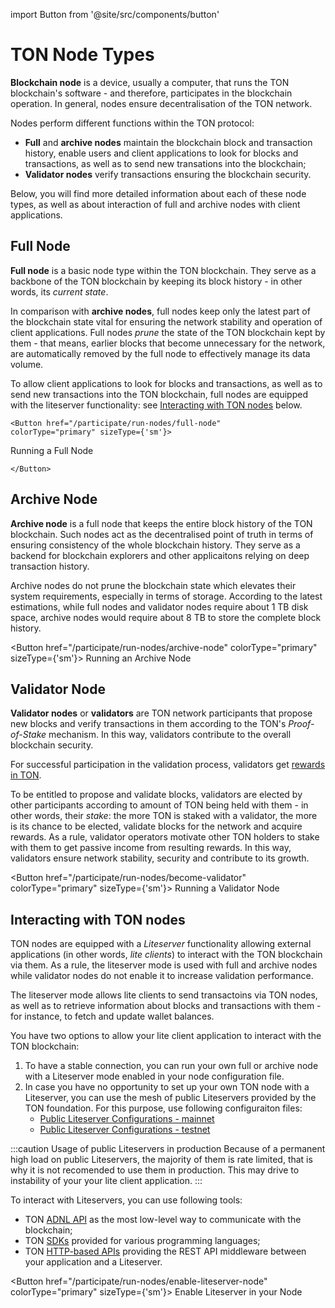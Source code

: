 import Button from '@site/src/components/button'

# TON Node Types

**Blockchain node** is a device, usually a computer, that runs the TON blockchain's software - and therefore, participates in the blockchain operation.
In general, nodes ensure decentralisation of the TON network.

Nodes perform different functions within the TON protocol:

- **Full** and **archive nodes** maintain the blockchain block and transaction history, enable users and client applications to look for blocks and transactions, as well as to send new transations into the blockchain;
- **Validator nodes** verify transactions ensuring the blockchain security.

Below, you will find more detailed information about each of these node types, as well as about interaction of full and archive nodes with client applications.

## Full Node

**Full node** is a basic node type within the TON blockchain.
They serve as a backbone of the TON blockchain by keeping its block history - in other words, its _current state_.

In comparison with **archive nodes**, full nodes keep only the latest part of the blockchain state vital for ensuring the network stability and operation of client applications.
Full nodes _prune_ the state of the TON blockchain kept by them - that means, earlier blocks that become unnecessary for the network, are automatically removed by the full node to effectively manage its data volume.

To allow client applications to look for blocks and transactions, as well as to send new transactions into the TON blockchain, full nodes are equipped with the liteserver functionality: see [Interacting with TON nodes](#interacting-with-ton-nodes) below.

````mdx-code-block 
<Button href="/participate/run-nodes/full-node"
colorType="primary" sizeType={'sm'}>
````
Running a Full Node
````mdx-code-block 
</Button>
````

## Archive Node

**Archive node** is a full node that keeps the entire block history of the TON blockchain.
Such nodes act as the decentralised point of truth in terms of ensuring consistency of the whole blockchain history.
They serve as a backend for blockchain explorers and other applicaitons relying on deep transaction history.

Archive nodes do not prune the blockchain state which elevates their system requirements, especially in terms of storage.
According to the latest estimations, while full nodes and validator nodes require about 1 TB disk space, archive nodes would require about 8 TB to store the complete block history.

<Button href="/participate/run-nodes/archive-node"
colorType="primary" sizeType={'sm'}>
Running an Archive Node
</Button>

## Validator Node

**Validator nodes** or **validators** are TON network participants that propose new blocks and verify transactions in them according to the TON's _Proof-of-Stake_ mechanism.
In this way, validators contribute to the overall blockchain security.

For successful participation in the validation process, validators get [rewards in TON](/participate/network-maintenance/staking-incentives).

To be entitled to propose and validate blocks, validators are elected by other participants according to amount of TON being held with them - in other words, their _stake_: the more TON is staked with a validator, the more is its chance to be elected, validate blocks for the network and acquire rewards.
As a rule, validator operators motivate other TON holders to stake with them to get passive income from resulting rewards.
In this way, validators ensure network stability, security and contribute to its growth.

<Button href="/participate/run-nodes/become-validator"
colorType="primary" sizeType={'sm'}>
Running a Validator Node
</Button>

## Interacting with TON nodes

TON nodes are equipped with a _Liteserver_ functionality allowing external applications (in other words, _lite clients_) to interact with the TON blockchain via them.
As a rule, the liteserver mode is used with full and archive nodes while validator nodes do not enable it to increase validation performance.

The liteserver mode allows lite clients to send transactoins via TON nodes, as well as to retrieve information about blocks and transactions with them - for instance, to fetch and update wallet balances.

You have two options to allow your lite client application to interact with the TON blockchain:

1. To have a stable connection, you can run your own full or archive node with a Liteserver mode enabled in your node configuration file.
2. In case you have no opportunity to set up your own TON node with a Liteserver, you can use the mesh of public Liteservers provided by the TON foundation. For this purpose, use following configuraiton files:
    - [Public Liteserver Configurations - mainnet](https://ton.org/global-config.json)
    - [Public Liteserver Configurations - testnet](https://ton.org/testnet-global.config.json)

:::caution Usage of public Liteservers in production
Because of a permanent high load on public Liteservers, the majority of them is rate limited, that is why it is not recomended to use them in production.
This may drive to instability of your your lite client application.
:::

To interact with Liteservers, you can use following tools:

- TON [ADNL API](/develop/dapps/apis/adnl) as the most low-level way to communicate with the blockchain;
- TON [SDKs](/develop/dapps/apis/sdk) provided for various programming languages;
- TON [HTTP-based APIs](/develop/dapps/apis/toncenter) providing the REST API middleware between your application and a Liteserver.

<Button href="/participate/run-nodes/enable-liteserver-node"
colorType="primary" sizeType={'sm'}>
Enable Liteserver in your Node
</Button>